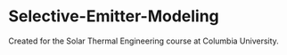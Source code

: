 # Selective-Emitter-Modeling
Created for the Solar Thermal Engineering course at Columbia University.
